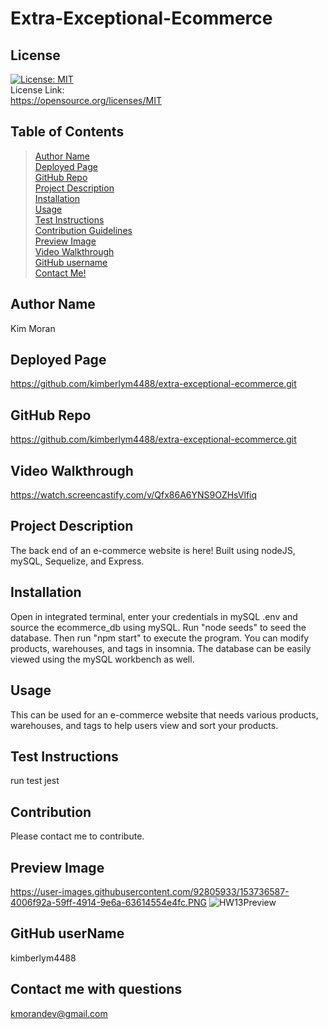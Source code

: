 
# Extra-Exceptional-Ecommerce

## License
[![License: MIT](https://img.shields.io/badge/License-MIT-yellow.svg)](https://opensource.org/licenses/MIT)<br> License Link:<br>  https://opensource.org/licenses/MIT

## Table of Contents
>[Author Name](#author-name) <br>
>[Deployed Page](#deployed-page) <br>
>[GitHub Repo](#github-repo) <br>
>[Project Description](#project-description)<br>
>[Installation](#installation)<br>
>[Usage](#usage)<br>
>[Test Instructions](#test-instructions)<br>
>[Contribution Guidelines](#contribution)<br>
>[Preview Image](#preview-image)<br>
>[Video Walkthrough](#video-walkthrough)<br>
>[GitHub username](#github-username)<br>
>[Contact Me!](#contact-me-with-questions)<br>

## Author Name
Kim Moran

## Deployed Page
https://github.com/kimberlym4488/extra-exceptional-ecommerce.git

## GitHub Repo
https://github.com/kimberlym4488/extra-exceptional-ecommerce.git

## Video Walkthrough
https://watch.screencastify.com/v/Qfx86A6YNS9OZHsVlfiq

## Project Description
The back end of an e-commerce website is here! Built using nodeJS, mySQL, Sequelize, and Express.

## Installation
Open in integrated terminal, enter your credentials in mySQL .env and source the ecommerce_db using mySQL. Run "node seeds" to seed the database. Then run "npm start" to execute the program. You can modify products, warehouses, and tags in insomnia. The database can be easily viewed using the mySQL workbench as well.

## Usage
This can be used for an e-commerce website that needs various products, warehouses, and tags to help users view and sort your products.

## Test Instructions
run test jest

## Contribution
Please contact me to contribute.

## Preview Image
https://user-images.githubusercontent.com/92805933/153736587-4006f92a-59ff-4914-9e6a-63614554e4fc.PNG ![HW13Preview](https://user-images.githubusercontent.com/92805933/153736587-4006f92a-59ff-4914-9e6a-63614554e4fc.PNG)

## GitHub userName
kimberlym4488

## Contact me with questions
kmorandev@gmail.com

